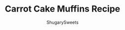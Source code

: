 ---
layout: ../../layouts/MarkdownPostLayout.astro
title: Carrot Cake Muffins Recipe
author: ShugarySweets
pubDate: 2018-12-07
description: "Youre going to love eating these Carrot Cake Muffins for breakfast. Especially since they are topped with a cream cheese frosting and walnuts!"
image_url: https://www.shugarysweets.com/wp-content/uploads/2017/03/carrot-cake-muffins-recipe.jpg
tags: ["Muffins","American"]
calories: 302
protein: 3
carbohydrates: 36
fats: 17
fiber: 1
ingredients: ["1 cup granulated sugar","1/2 cup vegetable oil","2 large eggs","1 cup all-purpose flour","1/2 teaspoon baking soda","1/2 teaspoon baking powder","1 teaspoon cinnamon","1/8 teaspoon nutmeg","1/8 teaspoon ginger","1/8 teaspoon cloves","1 cup shredded carrots","2 Tablespoons unsalted butter, softened","2 oz cream cheese, softened","1/2 teaspoon vanilla extract","1 cup powdered sugar","2 teaspoons milk","1/2 cup chopped walnuts"]
serves: 12
time: "39 minutes"
prepTime: "15 minutes"
instructions: ["Preheat oven to 350°F. Spray muffin tin with baking spray. Set aside.","In a large bowl, mix the sugar, oil and eggs together. Add in flour, baking soda, baking powder, cinnamon, nutmeg, ginger, and cloves. Mix until fully combined. Fold in carrots.","Using a large cookie scoop, fill muffin tin with batter about 2/3 full each. You should get 10-12 muffins.","Bake for 20-24 minutes. Remove from pan and cool completely.","For the frosting, beat the butter, cream cheese, vanilla, sugar and milk until smooth and fluffy. Drizzle over each muffin and add a sprinkle of the chopped walnuts. Serve and enjoy!"]
nutrition: ["302 calories","36 grams carbohydrates","41 milligrams cholesterol","17 grams fat","1 grams fiber","3 grams protein","3 grams saturated fat","107 milligrams sodium","26 grams sugar","0 grams trans fat","12 grams unsaturated fat"]
---